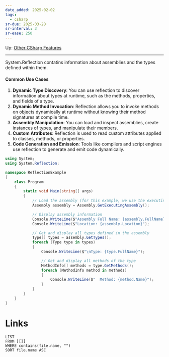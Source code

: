 ```yaml
---
date_added: 2025-02-02
tags:
  - csharp
sr-due: 2025-03-28
sr-interval: 3
sr-ease: 250
---
```

Up: [Other CSharp Features](Other%20CSharp%20Features.md)
___
System.Reflection contatins information about assemblies and the types defined within them.

#### Common Use Cases

1. **Dynamic Type Discovery**: You can use reflection to discover information about types at runtime, such as the methods, properties, and fields of a type.
2. **Dynamic Method Invocation**: Reflection allows you to invoke methods on objects dynamically at runtime without knowing their method signatures at compile time.
3. **Assembly Manipulation**: You can load and inspect assemblies, create instances of types, and manipulate their members.
4. **Custom Attributes**: Reflection is used to read custom attributes applied to classes, methods, or properties.
5. **Code Generation and Emission**: Tools like compilers and script engines use reflection to generate and emit code dynamically.

```cs
using System;
using System.Reflection;

namespace ReflectionExample
{
    class Program
    {
        static void Main(string[] args)
        {
            // Load the assembly (for this example, we use the executing assembly)
            Assembly assembly = Assembly.GetExecutingAssembly();

            // Display assembly information
            Console.WriteLine($"Assembly Full Name: {assembly.FullName}");
            Console.WriteLine($"Location: {assembly.Location}");

            // Get and display all types defined in the assembly
            Type[] types = assembly.GetTypes();
            foreach (Type type in types)
            {
                Console.WriteLine($"\nType: {type.FullName}");

                // Get and display all methods of the type
                MethodInfo[] methods = type.GetMethods();
                foreach (MethodInfo method in methods)
                {
                    Console.WriteLine($"  Method: {method.Name}");
                }
            }
        }
    }
}
```
# Links
```dataview
LIST
FROM [[]]
WHERE contains(file.name, "")
SORT file.name ASC
```
